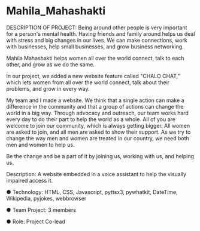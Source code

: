 # Mahila_Mahashakti

DESCRIPTION OF PROJECT: Being around other people is very important for a person's mental health. Having friends and family around helps us deal with stress and big changes in our lives. We can make connections, work with businesses, help small businesses, and grow business networking.

Mahila Mahashakti helps women all over the world connect, talk to each other, and grow as we do the same.


In our project, we added a new website feature called "CHALO CHAT," which lets women from all over the world connect, talk about their problems, and grow in every way.

My team and I made a website. We think that a single action can make a difference in the community and that a group of actions can change the world in a big way. Through advocacy and outreach, our team works hard every day to do their part to help the world as a whole.
All of you are welcome to join our community, which is always getting bigger.
All women are asked to join, and all men are asked to show their support.
As we try to change the way men and women are treated in our country, we need both men and women to help us.

Be the change and be a part of it by joining us, working with us, and helping us.

Description: A website embedded in a voice assistant to help the visually impaired access it.

● Technology: HTML, CSS, Javascript, pyttsx3, pywhatkit, DateTime, Wikipedia, pyjokes, webbrowser

● Team Project: 3 members

● Role: Project Co-lead

